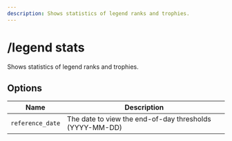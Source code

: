 ```yaml
---
description: Shows statistics of legend ranks and trophies.
---
```


# /legend stats

Shows statistics of legend ranks and trophies.

## Options

| Name | Description |
|------|-------------|
| `reference_date` | The date to view the end-of-day thresholds (YYYY-MM-DD) |

